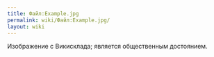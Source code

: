 ```yaml
---
title: Файл:Example.jpg
permalink: wiki/Файл:Example.jpg/
layout: wiki
---
```


Изображение с Викисклада; является общественным достоянием.
